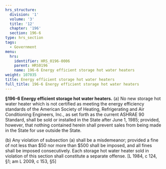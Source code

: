 ```yaml
---
hrs_structure:
  division: '1'
  volume: '3'
  title: '12'
  chapter: '196'
  section: 196-6
type: hrs_section
tags:
  - Government
menu:
  hrs:
    identifier: HRS_0196-0006
    parent: HRS0196
    name: 196-6 Energy efficient storage hot water heaters
weight: 107035
title: Energy efficient storage hot water heaters
full_title: 196-6 Energy efficient storage hot water heaters
---
```

**§196-6 Energy efficient storage hot water heaters.** (a) No new storage hot water heater which is not certified as meeting the energy efficiency standards of the American Society of Heating, Refrigerating and Air Conditioning Engineers, Inc., as set forth as the current ASHRAE 90 Standard, shall be sold or installed in the State after June 1, 1985; provided, however, that nothing contained herein shall prevent sales from being made in the State for use outside the State.

(b) Any violation of subsection (a) shall be a misdemeanor; provided a fine of not less than $50 nor more than $500 shall be imposed, and all fines shall be imposed consecutively. Each storage hot water heater sold in violation of this section shall constitute a separate offense. [L 1984, c 124, §1; am L 2009, c 153, §5]